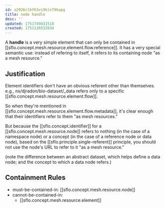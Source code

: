 ```yaml
---
id: o2926clbf63vi9kln79kapg
title: node handle
desc: ''
updated: 1751749431518
created: 1751126532834
---
```


A **handle** is a very simple element that can only be contained in [[sflo.concept.mesh.resource.element.flow.reference]]. It has a very special semantic use: instead of refering to itself, it refers to its containing node "as a mesh resource."



## Justification

Element identifiers don't have an obvious referent other than themselves. e.g., ns/djradon/bio-dataset/_data refers only to a specific [[sflo.concept.mesh.resource.element.flow]]. 

So when they're mentioned in [[sflo.concept.mesh.resource.element.flow.metadata]], it's clear enough that their identifiers refer to them "as mesh resources."

But because the [[sflo.concept.identifier]] for a [[sflo.concept.mesh.resource.node]] refers to nothing (in the case of a namespace node) or a concept (in the case of a reference node or data node), based on the [[sflo.principle.single-referent]] principle, you should not use the node's URL to refer to it "as a mesh resource."

(note the difference between an abstract dataset, which helps define a data node; and the concept to which a data node refers.)


## Containment Rules

- must-be-contained-in: [[sflo.concept.mesh.resource.node]]
- cannot-be-contained-in: 
  - [[sflo.concept.mesh.resource.element]]
